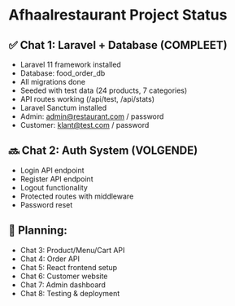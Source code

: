 # Afhaalrestaurant Project Status

## ✅ Chat 1: Laravel + Database (COMPLEET)
- Laravel 11 framework installed
- Database: food_order_db
- All migrations done
- Seeded with test data (24 products, 7 categories)
- API routes working (/api/test, /api/stats)
- Laravel Sanctum installed
- Admin: admin@restaurant.com / password
- Customer: klant@test.com / password

## 🔜 Chat 2: Auth System (VOLGENDE)
- Login API endpoint
- Register API endpoint  
- Logout functionality
- Protected routes with middleware
- Password reset

## 📝 Planning:
- Chat 3: Product/Menu/Cart API
- Chat 4: Order API
- Chat 5: React frontend setup
- Chat 6: Customer website
- Chat 7: Admin dashboard
- Chat 8: Testing & deployment